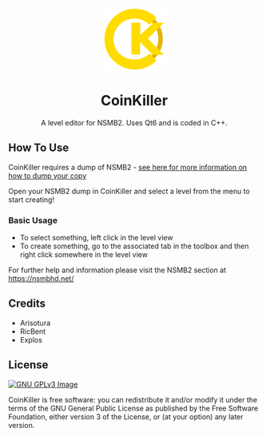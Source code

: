 <p align="center"><img src="https://raw.githubusercontent.com/Arisotura/CoinKiller/master/resource/io.github.Arisotura.CoinKiller.png" width="128" height="128"></p>
<h1 align="center">CoinKiller</h1>
<p align="center">
A level editor for NSMB2. Uses Qt6 and is coded in C++.

## How To Use
CoinKiller requires a dump of NSMB2 - <a href="https://nsmbhd.net/thread/4635-how-to-dump-and-extract-cia-files-tutorial/m/">see here for more information on how to dump your copy</a>

Open your NSMB2 dump in CoinKiller and select a level from the menu to start creating!

### Basic Usage
* To select something, left click in the level view
* To create something, go to the associated tab in the toolbox and then right click somewhere in the level view

For further help and information please visit the NSMB2 section at https://nsmbhd.net/

## Credits
* Arisotura
* RicBent
* Explos

## License
[![GNU GPLv3 Image](https://www.gnu.org/graphics/gplv3-127x51.png)](http://www.gnu.org/licenses/gpl-3.0.en.html)

CoinKiller is free software: you can redistribute it and/or modify
it under the terms of the GNU General Public License as published by
the Free Software Foundation, either version 3 of the License, or
(at your option) any later version.
